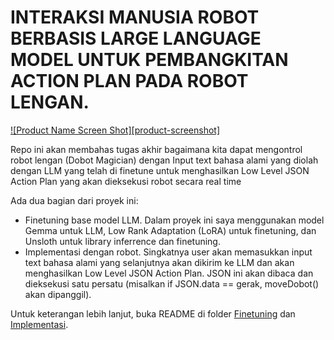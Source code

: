 # INTERAKSI MANUSIA ROBOT BERBASIS LARGE LANGUAGE MODEL UNTUK PEMBANGKITAN ACTION PLAN PADA ROBOT LENGAN.

[![Product Name Screen Shot][product-screenshot]](https://example.com)

Repo ini akan membahas tugas akhir bagaimana kita dapat mengontrol robot lengan (Dobot Magician) dengan Input text bahasa alami yang diolah dengan LLM yang telah di finetune untuk menghasilkan Low Level JSON Action Plan yang akan dieksekusi robot secara real time

Ada dua bagian dari proyek ini:
* Finetuning base model LLM. Dalam proyek ini saya menggunakan model Gemma untuk LLM, Low Rank Adaptation (LoRA) untuk finetuning, dan Unsloth untuk library inferrence dan finetuning.
* Implementasi dengan robot. Singkatnya user akan memasukkan input text bahasa alami yang selanjutnya akan dikirim ke LLM dan akan menghasilkan Low Level JSON Action Plan. JSON ini akan dibaca dan dieksekusi satu persatu (misalkan if JSON.data == gerak, moveDobot() akan dipanggil).

Untuk keterangan lebih lanjut, buka README di folder [Finetuning](./finetuning) dan [Implementasi](.implementasi).

